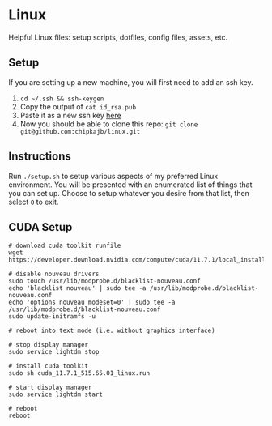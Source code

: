 # Linux

Helpful Linux files: setup scripts, dotfiles, config files, assets, etc.

## Setup

If you are setting up a new machine, you will first need to add an ssh key.

1. `cd ~/.ssh && ssh-keygen`
2. Copy the output of `cat id_rsa.pub`
3. Paste it as a new ssh key [here](https://github.com/settings/keys)
4. Now you should be able to clone this repo: `git clone git@github.com:chipkajb/linux.git`

## Instructions

Run `./setup.sh` to setup various aspects of my preferred Linux environment. You will be presented with an enumerated list of things that you can set up. Choose to setup whatever you desire from that list, then select `0` to exit.

## CUDA Setup

```
# download cuda toolkit runfile
wget https://developer.download.nvidia.com/compute/cuda/11.7.1/local_installers/cuda_11.7.1_515.65.01_linux.run

# disable nouveau drivers
sudo touch /usr/lib/modprobe.d/blacklist-nouveau.conf
echo 'blacklist nouveau' | sudo tee -a /usr/lib/modprobe.d/blacklist-nouveau.conf
echo 'options nouveau modeset=0' | sudo tee -a /usr/lib/modprobe.d/blacklist-nouveau.conf
sudo update-initramfs -u

# reboot into text mode (i.e. without graphics interface)

# stop display manager
sudo service lightdm stop

# install cuda toolkit
sudo sh cuda_11.7.1_515.65.01_linux.run

# start display manager
sudo service lightdm start

# reboot
reboot
```
